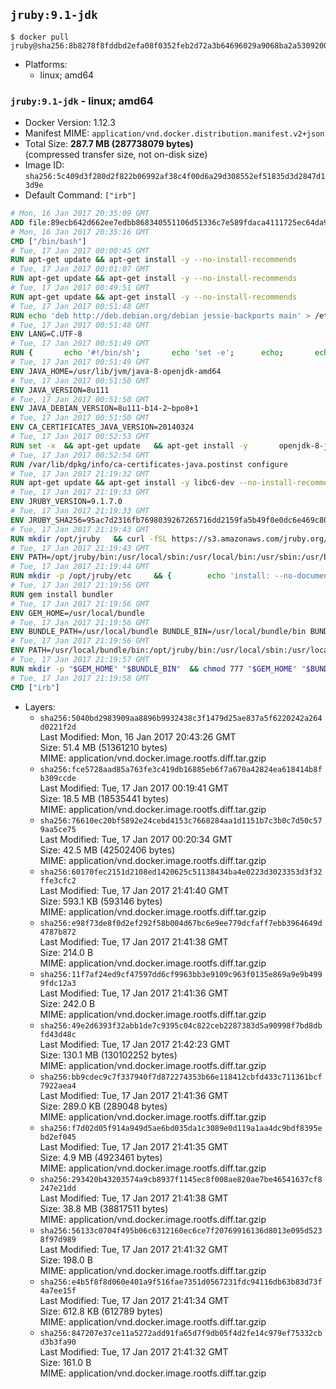 ## `jruby:9.1-jdk`

```console
$ docker pull jruby@sha256:8b8278f8fddbd2efa08f0352feb2d72a3b64696029a9068ba2a5309200dadbc2
```

-	Platforms:
	-	linux; amd64

### `jruby:9.1-jdk` - linux; amd64

-	Docker Version: 1.12.3
-	Manifest MIME: `application/vnd.docker.distribution.manifest.v2+json`
-	Total Size: **287.7 MB (287738079 bytes)**  
	(compressed transfer size, not on-disk size)
-	Image ID: `sha256:5c409d3f280d2f822b06992af38c4f00d6a29d308552ef51835d3d2847d13d9e`
-	Default Command: `["irb"]`

```dockerfile
# Mon, 16 Jan 2017 20:35:09 GMT
ADD file:89ecb642d662ee7edbb868340551106d51336c7e589fdaca4111725ec64da957 in / 
# Mon, 16 Jan 2017 20:35:16 GMT
CMD ["/bin/bash"]
# Tue, 17 Jan 2017 00:00:45 GMT
RUN apt-get update && apt-get install -y --no-install-recommends 		ca-certificates 		curl 		wget 	&& rm -rf /var/lib/apt/lists/*
# Tue, 17 Jan 2017 00:01:07 GMT
RUN apt-get update && apt-get install -y --no-install-recommends 		bzr 		git 		mercurial 		openssh-client 		subversion 				procps 	&& rm -rf /var/lib/apt/lists/*
# Tue, 17 Jan 2017 00:49:51 GMT
RUN apt-get update && apt-get install -y --no-install-recommends 		bzip2 		unzip 		xz-utils 	&& rm -rf /var/lib/apt/lists/*
# Tue, 17 Jan 2017 00:51:48 GMT
RUN echo 'deb http://deb.debian.org/debian jessie-backports main' > /etc/apt/sources.list.d/jessie-backports.list
# Tue, 17 Jan 2017 00:51:48 GMT
ENV LANG=C.UTF-8
# Tue, 17 Jan 2017 00:51:49 GMT
RUN { 		echo '#!/bin/sh'; 		echo 'set -e'; 		echo; 		echo 'dirname "$(dirname "$(readlink -f "$(which javac || which java)")")"'; 	} > /usr/local/bin/docker-java-home 	&& chmod +x /usr/local/bin/docker-java-home
# Tue, 17 Jan 2017 00:51:49 GMT
ENV JAVA_HOME=/usr/lib/jvm/java-8-openjdk-amd64
# Tue, 17 Jan 2017 00:51:50 GMT
ENV JAVA_VERSION=8u111
# Tue, 17 Jan 2017 00:51:50 GMT
ENV JAVA_DEBIAN_VERSION=8u111-b14-2~bpo8+1
# Tue, 17 Jan 2017 00:51:50 GMT
ENV CA_CERTIFICATES_JAVA_VERSION=20140324
# Tue, 17 Jan 2017 00:52:53 GMT
RUN set -x 	&& apt-get update 	&& apt-get install -y 		openjdk-8-jdk="$JAVA_DEBIAN_VERSION" 		ca-certificates-java="$CA_CERTIFICATES_JAVA_VERSION" 	&& rm -rf /var/lib/apt/lists/* 	&& [ "$JAVA_HOME" = "$(docker-java-home)" ]
# Tue, 17 Jan 2017 00:52:54 GMT
RUN /var/lib/dpkg/info/ca-certificates-java.postinst configure
# Tue, 17 Jan 2017 21:19:32 GMT
RUN apt-get update && apt-get install -y libc6-dev --no-install-recommends && rm -rf /var/lib/apt/lists/*
# Tue, 17 Jan 2017 21:19:33 GMT
ENV JRUBY_VERSION=9.1.7.0
# Tue, 17 Jan 2017 21:19:33 GMT
ENV JRUBY_SHA256=95ac7d2316fb7698039267265716dd2159fa5b49f0e0dc6e469c80ad59072926
# Tue, 17 Jan 2017 21:19:43 GMT
RUN mkdir /opt/jruby   && curl -fSL https://s3.amazonaws.com/jruby.org/downloads/${JRUBY_VERSION}/jruby-bin-${JRUBY_VERSION}.tar.gz -o /tmp/jruby.tar.gz   && echo "$JRUBY_SHA256 /tmp/jruby.tar.gz" | sha256sum -c -   && tar -zx --strip-components=1 -f /tmp/jruby.tar.gz -C /opt/jruby   && rm /tmp/jruby.tar.gz   && update-alternatives --install /usr/local/bin/ruby ruby /opt/jruby/bin/jruby 1
# Tue, 17 Jan 2017 21:19:43 GMT
ENV PATH=/opt/jruby/bin:/usr/local/sbin:/usr/local/bin:/usr/sbin:/usr/bin:/sbin:/bin
# Tue, 17 Jan 2017 21:19:44 GMT
RUN mkdir -p /opt/jruby/etc 	&& { 		echo 'install: --no-document'; 		echo 'update: --no-document'; 	} >> /opt/jruby/etc/gemrc
# Tue, 17 Jan 2017 21:19:56 GMT
RUN gem install bundler
# Tue, 17 Jan 2017 21:19:56 GMT
ENV GEM_HOME=/usr/local/bundle
# Tue, 17 Jan 2017 21:19:56 GMT
ENV BUNDLE_PATH=/usr/local/bundle BUNDLE_BIN=/usr/local/bundle/bin BUNDLE_SILENCE_ROOT_WARNING=1 BUNDLE_APP_CONFIG=/usr/local/bundle
# Tue, 17 Jan 2017 21:19:56 GMT
ENV PATH=/usr/local/bundle/bin:/opt/jruby/bin:/usr/local/sbin:/usr/local/bin:/usr/sbin:/usr/bin:/sbin:/bin
# Tue, 17 Jan 2017 21:19:57 GMT
RUN mkdir -p "$GEM_HOME" "$BUNDLE_BIN" 	&& chmod 777 "$GEM_HOME" "$BUNDLE_BIN"
# Tue, 17 Jan 2017 21:19:58 GMT
CMD ["irb"]
```

-	Layers:
	-	`sha256:5040bd2983909aa8896b9932438c3f1479d25ae837a5f6220242a264d0221f2d`  
		Last Modified: Mon, 16 Jan 2017 20:43:26 GMT  
		Size: 51.4 MB (51361210 bytes)  
		MIME: application/vnd.docker.image.rootfs.diff.tar.gzip
	-	`sha256:fce5728aad85a763fe3c419db16885eb6f7a670a42824ea618414b8fb309ccde`  
		Last Modified: Tue, 17 Jan 2017 00:19:41 GMT  
		Size: 18.5 MB (18535441 bytes)  
		MIME: application/vnd.docker.image.rootfs.diff.tar.gzip
	-	`sha256:76610ec20bf5892e24cebd4153c7668284aa1d1151b7c3b0c7d50c579aa5ce75`  
		Last Modified: Tue, 17 Jan 2017 00:20:34 GMT  
		Size: 42.5 MB (42502406 bytes)  
		MIME: application/vnd.docker.image.rootfs.diff.tar.gzip
	-	`sha256:60170fec2151d2108ed1420625c51138434ba4e0223d3023353d3f32ffe3cfc2`  
		Last Modified: Tue, 17 Jan 2017 21:41:40 GMT  
		Size: 593.1 KB (593146 bytes)  
		MIME: application/vnd.docker.image.rootfs.diff.tar.gzip
	-	`sha256:e98f73de8f0d2ef292f58b004d67bc6e9ee779dcfaff7ebb3964649d4787b872`  
		Last Modified: Tue, 17 Jan 2017 21:41:38 GMT  
		Size: 214.0 B  
		MIME: application/vnd.docker.image.rootfs.diff.tar.gzip
	-	`sha256:11f7af24ed9cf47597dd6cf9963bb3e9109c963f0135e869a9e9b4999fdc12a3`  
		Last Modified: Tue, 17 Jan 2017 21:41:36 GMT  
		Size: 242.0 B  
		MIME: application/vnd.docker.image.rootfs.diff.tar.gzip
	-	`sha256:49e2d6393f32abb1de7c9395c04c822ceb2287383d5a90998f7bd8dbfd43d48c`  
		Last Modified: Tue, 17 Jan 2017 21:42:23 GMT  
		Size: 130.1 MB (130102252 bytes)  
		MIME: application/vnd.docker.image.rootfs.diff.tar.gzip
	-	`sha256:bb9cdec9c7f337940f7d872274353b66e118412cbfd433c711361bcf7922aea4`  
		Last Modified: Tue, 17 Jan 2017 21:41:36 GMT  
		Size: 289.0 KB (289048 bytes)  
		MIME: application/vnd.docker.image.rootfs.diff.tar.gzip
	-	`sha256:f7d02d05f914a949d5ae6bd035da1c3089e0d119a1aa4dc9bdf8395ebd2ef045`  
		Last Modified: Tue, 17 Jan 2017 21:41:35 GMT  
		Size: 4.9 MB (4923461 bytes)  
		MIME: application/vnd.docker.image.rootfs.diff.tar.gzip
	-	`sha256:293420b43203574a9cb8937f1145ec8f008ae820ae7be46541637cf8247e21dd`  
		Last Modified: Tue, 17 Jan 2017 21:41:38 GMT  
		Size: 38.8 MB (38817511 bytes)  
		MIME: application/vnd.docker.image.rootfs.diff.tar.gzip
	-	`sha256:56133c0704f495b06c6312160ec6ce7f20769916136d8013e095d5238f97d989`  
		Last Modified: Tue, 17 Jan 2017 21:41:32 GMT  
		Size: 198.0 B  
		MIME: application/vnd.docker.image.rootfs.diff.tar.gzip
	-	`sha256:e4b5f8f8d060e401a9f516fae7351d0567231fdc94116db63b83d73f4a7ee15f`  
		Last Modified: Tue, 17 Jan 2017 21:41:34 GMT  
		Size: 612.8 KB (612789 bytes)  
		MIME: application/vnd.docker.image.rootfs.diff.tar.gzip
	-	`sha256:847207e37ce11a5272add91fa65d7f9db05f4d2fe14c979ef75332cbd3b3fa90`  
		Last Modified: Tue, 17 Jan 2017 21:41:32 GMT  
		Size: 161.0 B  
		MIME: application/vnd.docker.image.rootfs.diff.tar.gzip

